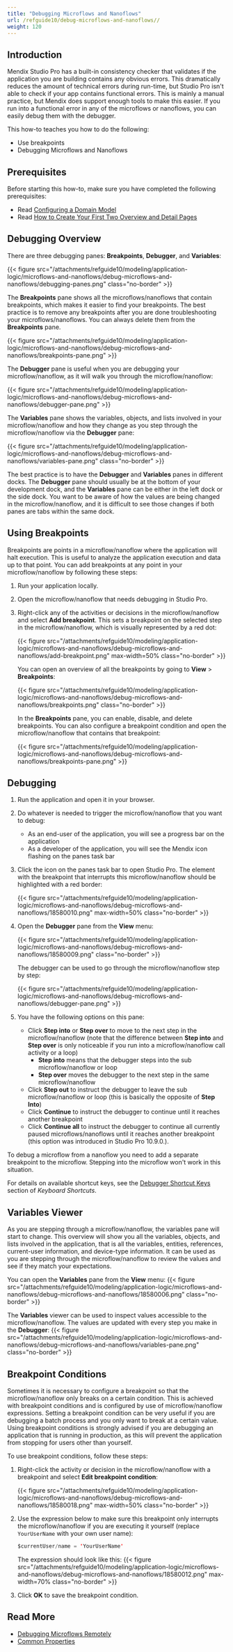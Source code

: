 ```yaml
---
title: "Debugging Microflows and Nanoflows"
url: /refguide10/debug-microflows-and-nanoflows//
weight: 120
---
```


## Introduction

Mendix Studio Pro has a built-in consistency checker that validates if the application you are building contains any obvious errors. This dramatically reduces the amount of technical errors during run-time, but Studio Pro isn't able to check if your app contains functional errors. This is mainly a manual practice, but Mendix does support enough tools to make this easier. If you run into a functional error in any of the microflows or nanoflows, you can easily debug them with the debugger.

This how-to teaches you how to do the following:

* Use breakpoints
* Debugging Microflows and Nanoflows

## Prerequisites

Before starting this how-to, make sure you have completed the following prerequisites:

* Read [Configuring a Domain Model](/refguide10/configuring-a-domain-model/)
* Read [How to Create Your First Two Overview and Detail Pages](/howto10/front-end/create-your-first-two-overview-and-detail-pages/)

## Debugging Overview

There are three debugging panes: **Breakpoints**, **Debugger**, and **Variables**:

{{< figure src="/attachments/refguide10/modeling/application-logic/microflows-and-nanoflows/debug-microflows-and-nanoflows/debugging-panes.png" class="no-border" >}}

The **Breakpoints** pane shows all the microflows/nanoflows that contain breakpoints, which makes it easier to find your breakpoints. The best practice is to remove any breakpoints after you are done troubleshooting your microflows/nanoflows. You can always delete them from the **Breakpoints** pane.

{{< figure src="/attachments/refguide10/modeling/application-logic/microflows-and-nanoflows/debug-microflows-and-nanoflows/breakpoints-pane.png" >}}

The **Debugger** pane is useful when you are debugging your microflow/nanoflow, as it will walk you through the microflow/nanoflow:

{{< figure src="/attachments/refguide10/modeling/application-logic/microflows-and-nanoflows/debug-microflows-and-nanoflows/debugger-pane.png" >}}

The **Variables** pane shows the variables, objects, and lists involved in your microflow/nanoflow and how they change as you step through the microflow/nanoflow via the **Debugger** pane:

{{< figure src="/attachments/refguide10/modeling/application-logic/microflows-and-nanoflows/debug-microflows-and-nanoflows/variables-pane.png" class="no-border" >}}

The best practice is to have the **Debugger** and **Variables** panes in different docks. The **Debugger** pane should usually be at the bottom of your development dock, and the **Variables** pane can be either in the left dock or the side dock. You want to be aware of how the values are being changed in the microflow/nanoflow, and it is difficult to see those changes if both panes are tabs within the same dock.

## Using Breakpoints

Breakpoints are points in a microflow/nanoflow where the application will halt execution. This is useful to analyze the application execution and data up to that point. You can add breakpoints at any point in your microflow/nanoflow by following these steps:

1. Run your application locally.
2. Open the microflow/nanoflow that needs debugging in Studio Pro.
3. Right-click any of the activities or decisions in the microflow/nanoflow and select **Add breakpoint**. This sets a breakpoint on the selected step in the microflow/nanoflow, which is visually represented by a red dot:

    {{< figure src="/attachments/refguide10/modeling/application-logic/microflows-and-nanoflows/debug-microflows-and-nanoflows/add-breakpoint.png" max-width=50% class="no-border" >}}

    You can open an overview of all the breakpoints by going to **View** > **Breakpoints**:

    {{< figure src="/attachments/refguide10/modeling/application-logic/microflows-and-nanoflows/debug-microflows-and-nanoflows/breakpoints.png" class="no-border" >}}

    In the **Breakpoints** pane, you can enable, disable, and delete breakpoints. You can also configure a breakpoint condition and open the microflow/nanoflow that contains that breakpoint:

    {{< figure src="/attachments/refguide10/modeling/application-logic/microflows-and-nanoflows/debug-microflows-and-nanoflows/breakpoints-pane.png" >}}

## Debugging

1. Run the application and open it in your browser.
2. Do whatever is needed to trigger the microflow/nanoflow that you want to debug:
    * As an end-user of the application, you will see a progress bar on the application
    * As a developer of the application, you will see the Mendix icon flashing on the panes task bar
3. Click the icon on the panes task bar to open Studio Pro. The element with the breakpoint that interrupts this microflow/nanoflow should be highlighted with a red border:

    {{< figure src="/attachments/refguide10/modeling/application-logic/microflows-and-nanoflows/debug-microflows-and-nanoflows/18580010.png" max-width=50% class="no-border" >}}

4. Open the **Debugger** pane from the **View** menu:

    {{< figure src="/attachments/refguide10/modeling/application-logic/microflows-and-nanoflows/debug-microflows-and-nanoflows/18580009.png" class="no-border" >}}

    The debugger can be used to go through the microflow/nanoflow step by step:

    {{< figure src="/attachments/refguide10/modeling/application-logic/microflows-and-nanoflows/debug-microflows-and-nanoflows/debugger-pane.png" >}}

5. You have the following options on this pane:
    * Click **Step into** or **Step over** to move to the next step in the microflow/nanoflow (note that the difference between **Step into** and **Step over** is only noticeable if you run into a microflow/nanoflow call activity or a loop)
        * **Step into** means that the debugger steps into the sub microflow/nanoflow or loop
        * **Step over** moves the debugger to the next step in the same microflow/nanoflow
    * Click **Step out** to instruct the debugger to leave the sub microflow/nanoflow or loop (this is basically the opposite of **Step Into**)
    * Click **Continue** to instruct the debugger to continue until it reaches another breakpoint
    * Click **Continue all** to instruct the debugger to continue all currently paused microflows/nanoflows until it reaches another breakpoint (this option was introduced in Studio Pro 10.9.0.).

To debug a microflow from a nanoflow you need to add a separate breakpoint to the microflow. Stepping into the microflow won't work in this situation.

For details on available shortcut keys, see the [Debugger Shortcut Keys](/refguide10/keyboard-shortcuts/#debugger-shortcuts) section of *Keyboard Shortcuts*.

## Variables Viewer

As you are stepping through a microflow/nanoflow, the variables pane will start to change. This overview will show you all the variables, objects, and lists involved in the application, that is all the variables, entities, references, current-user information, and device-type information. It can be used as you are stepping through the microflow/nanoflow to review the values and see if they match your expectations.

You can open the **Variables** pane from the **View** menu:
{{< figure src="/attachments/refguide10/modeling/application-logic/microflows-and-nanoflows/debug-microflows-and-nanoflows/18580006.png" class="no-border" >}}

The **Variables** viewer can be used to inspect values accessible to the microflow/nanoflow. The values are updated with every step you make in the **Debugger**:
{{< figure src="/attachments/refguide10/modeling/application-logic/microflows-and-nanoflows/debug-microflows-and-nanoflows/variables-pane.png" class="no-border" >}}

## Breakpoint Conditions

Sometimes it is necessary to configure a breakpoint so that the microflow/nanoflow only breaks on a certain condition. This is achieved with breakpoint conditions and is configured by use of microflow/nanoflow expressions. Setting a breakpoint condition can be very useful if you are debugging a batch process and you only want to break at a certain value. Using breakpoint conditions is strongly advised if you are debugging an application that is running in production, as this will prevent the application from stopping for users other than yourself.

To use breakpoint conditions, follow these steps:

1. Right-click the activity or decision in the microflow/nanoflow with a breakpoint and select **Edit breakpoint condition**:

    {{< figure src="/attachments/refguide10/modeling/application-logic/microflows-and-nanoflows/debug-microflows-and-nanoflows/18580018.png" max-width=50% class="no-border" >}}

2. Use the expression below to make sure this breakpoint only interrupts the microflow/nanoflow if you are executing it yourself (replace `YourUserName` with your own user name):

    ```java
    $currentUser/name = 'YourUserName'
    ```

    The expression should look like this:
    {{< figure src="/attachments/refguide10/modeling/application-logic/microflows-and-nanoflows/debug-microflows-and-nanoflows/18580012.png" max-width=70% class="no-border" >}}

3. Click **OK** to save the breakpoint condition.

## Read More

* [Debugging Microflows Remotely](/refguide10/debug-microflows-remotely/)
* [Common Properties](/refguide10/microflow-element-common-properties/)
